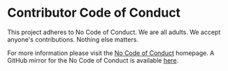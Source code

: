 # Contributor Code of Conduct

This project adheres to No Code of Conduct.  We are all adults.  We accept
anyone's contributions.  Nothing else matters.

For more information please visit the [No Code of Conduct][1] homepage.
A GitHub mirror for the No Code of Conduct is available [here][2].

[1]: https://nocodeofconduct.com
[2]: https://github.com/domgetter/NCoC
